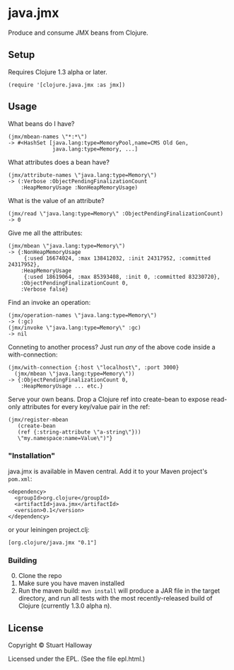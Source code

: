 # java.jmx

Produce and consume JMX beans from Clojure.

## Setup

Requires Clojure 1.3 alpha or later.
    
    (require '[clojure.java.jmx :as jmx])

## Usage

What beans do I have?

    (jmx/mbean-names \"*:*\")
    -> #<HashSet [java.lang:type=MemoryPool,name=CMS Old Gen, 
                  java.lang:type=Memory, ...]

What attributes does a bean have?

    (jmx/attribute-names \"java.lang:type=Memory\")
    -> (:Verbose :ObjectPendingFinalizationCount 
        :HeapMemoryUsage :NonHeapMemoryUsage)

What is the value of an attribute? 

    (jmx/read \"java.lang:type=Memory\" :ObjectPendingFinalizationCount)
    -> 0

Give me all the attributes:

    (jmx/mbean \"java.lang:type=Memory\")
    -> {:NonHeapMemoryUsage
         {:used 16674024, :max 138412032, :init 24317952, :committed 24317952},
        :HeapMemoryUsage
         {:used 18619064, :max 85393408, :init 0, :committed 83230720},
        :ObjectPendingFinalizationCount 0,
        :Verbose false}

Find an invoke an operation:

    (jmx/operation-names \"java.lang:type=Memory\")
    -> (:gc)  
    (jmx/invoke \"java.lang:type=Memory\" :gc)
    -> nil
  
Conneting to another process? Just run *any* of the above code
inside a with-connection:

    (jmx/with-connection {:host \"localhost\", :port 3000} 
      (jmx/mbean \"java.lang:type=Memory\"))
    -> {:ObjectPendingFinalizationCount 0, 
        :HeapMemoryUsage ... etc.}

Serve your own beans. Drop a Clojure ref into create-bean
to expose read-only attributes for every key/value pair
in the ref:

    (jmx/register-mbean
       (create-bean
       (ref {:string-attribute \"a-string\"}))
       \"my.namespace:name=Value\")"}

### "Installation"

java.jmx is available in Maven central.  Add it to your Maven project's `pom.xml`:

    <dependency>
      <groupId>org.clojure</groupId>
      <artifactId>java.jmx</artifactId>
      <version>0.1</version>
    </dependency>

or your leiningen project.clj:

    [org.clojure/java.jmx "0.1"]

### Building

0. Clone the repo
1. Make sure you have maven installed
2. Run the maven build: `mvn install` will produce a JAR file in the
target directory, and run all tests with the most recently-released build
of Clojure (currently 1.3.0 alpha n).

## License

Copyright © Stuart Halloway

Licensed under the EPL. (See the file epl.html.)
